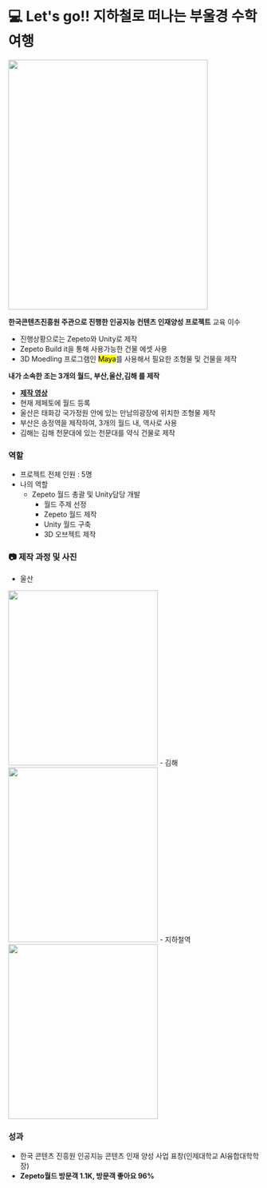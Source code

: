 # :computer: Let's go!! 지하철로 떠나는 부울경 수학여행
<img src="https://user-images.githubusercontent.com/70684380/230895869-25d06365-f5bc-4f55-8512-142186d4da4c.png" width="400" height="500"/>

**한국콘텐츠진흥원 주관으로 진행한 </u>인공지능 컨텐츠 인재양성</u> 프로젝트** 교육 이수
- 진행상황으로는 Zepeto와 Unity로 제작
- Zepeto Build it을 통해 사용가능한 건물 에셋 사용
- 3D Moedling 프로그램인 <mark>Maya</mark>를 사용해서 필요한 조형물 및 건물을 제작

**내가 소속한 조는 3개의 월드, <amrk>부산,울산,김해</mark> 를 제작**
- [**제작 영상**](https://youtu.be/UNeIxX8W_rk)
- 현재 제페토에 월드 등록
- 울산은 태화강 국가정원 안에 있는 만남의광장에 위치한 조형물 제작
- 부산은 송정역을 제작하여, 3개의 월드 내, 역사로 사용
- 김해는 김해 천문대에 있는 천문대를 약식 건물로 제작

### 역할

- 프로젝트 전체 인원 : 5명
- 나의 역할
    - Zepeto 월드 총괄 및 Unity담당 개발
        - 월드 주제 선정
        - Zepeto 월드 제작
        - Unity 월드 구축
        - 3D 오브젝트 제작

### :camera: 제작 과정 및 사진
- 울산 
<img src="https://github.com/JengHC/Zepeto-World-Busan-Ulsan-Kimhae-/assets/70684380/182e72fa-ebf4-46c6-8035-3fddcc631d3f.png" width="300" height="350"/> 
- 김해 
<img src="https://github.com/JengHC/Zepeto-World-Busan-Ulsan-Kimhae-/assets/70684380/c202774f-57ba-491a-a2a2-c4a36e7e6e76.png" width="300" height="350"/> 
- 지하철역
<img src="https://github.com/JengHC/Zepeto-World-Busan-Ulsan-Kimhae-/assets/70684380/e0f8c48b-6344-44be-97b3-21a36097ffc5.png" width="300" height="350"/>

### 성과

- 한국 콘텐츠 진흥원 인공지능 콘텐츠 인재 양성 사업 표창(인제대학교 AI융합대학학장)
- **Zepeto월드 방문객 1.1K, 방문객 좋아요 96%**
